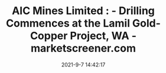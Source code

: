---
"title": "AIC Mines Limited : - Drilling Commences at the Lamil Gold-Copper Project, WA - marketscreener.com"
"date": "2021-9-7 14:42:17"
"feed_name": "GOOGLENEWS"
"feed_website": "https://news.google.com/search?q=drilling%2Bincident&hl=en-US&gl=US&ceid=US:en"
"feed_rss": "https://news.google.com/rss/search?q=drilling%2Bincident&hl=en-US&gl=US&ceid=US:en"
"link": "https://m.marketscreener.com/quote/stock/AIC-MINES-LIMITED-61065530/news/AIC-Mines-Limited-Drilling-Commences-at-the-Lamil-Gold-Copper-Project-WA-36365483/"
"file": "_posts/2021-9-7-14-42-17_GOOGLENEWS_a2598203d626d01605808e2df03b72dfec25b877.md"
"accident": "0"
"drilling": "0"
"dead": "0"
"injured": "0"
---